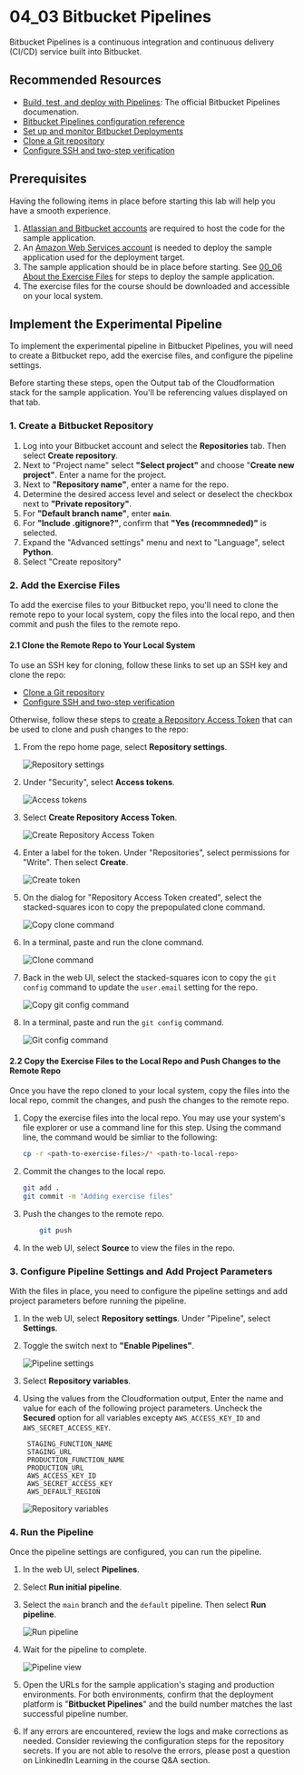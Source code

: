 # 04_03 Bitbucket Pipelines
Bitbucket Pipelines is a continuous integration and continuous delivery (CI/CD) service built into Bitbucket.

## Recommended Resources
- [Build, test, and deploy with Pipelines](https://support.atlassian.com/bitbucket-cloud/docs/build-test-and-deploy-with-pipelines/): The official Bitbucket Pipelines documenation.
- [Bitbucket Pipelines configuration reference](https://support.atlassian.com/bitbucket-cloud/docs/bitbucket-pipelines-configuration-reference/)
- [Set up and monitor Bitbucket Deployments](https://support.atlassian.com/bitbucket-cloud/docs/set-up-and-monitor-bitbucket-deployments/)
- [Clone a Git repository](https://support.atlassian.com/bitbucket-cloud/docs/clone-a-git-repository/)
- [Configure SSH and two-step verification](https://support.atlassian.com/bitbucket-cloud/docs/configure-ssh-and-two-step-verification/)

## Prerequisites
Having the following items in place before starting this lab will help you have a smooth experience.

1. [Atlassian and Bitbucket accounts](https://bitbucket.org/product) are required to host the code for the sample application.
2. An [Amazon Web Services account](https://aws.amazon.com/free/) is needed to deploy the sample application used for the deployment target.
3. The sample application should be in place before starting. See [00_06 About the Exercise Files](../../ch0_introduction/00_06_about_the_exercise_files/README.md) for steps to deploy the sample application.
4. The exercise files for the course should be downloaded and accessible on your local system.

## Implement the Experimental Pipeline
To implement the experimental pipeline in Bitbucket Pipelines, you will need to create a Bitbucket repo, add the exercise files, and configure the pipeline settings.

Before starting these steps, open the Output tab of the Cloudformation stack for the sample application. You'll be referencing values displayed on that tab.

### 1. Create a Bitbucket Repository
1. Log into your Bitbucket account and select the **Repositories** tab.  Then select **Create repository**.
1. Next to "Project name" select **"Select project"** and choose "**Create new project"**.  Enter a name for the project.
2. Next to **"Repository name"**, enter a name for the repo.
3. Determine the desired access level and select or deselect the checkbox next to **"Private repository"**.
4. For **"Default branch name"**, enter **`main`**.
5. For **"Include .gitignore?"**, confirm that **"Yes (recommneded)"** is selected.
6. Expand the "Advanced settings" menu and next to "Language", select **Python**.
7. Select "Create repository"

### 2. Add the Exercise Files
To add the exercise files to your Bitbucket repo, you'll need to clone the remote repo to your local system, copy the files into the local repo, and then commit and push the files to the remote repo.

#### 2.1 Clone the Remote Repo to Your Local System
To use an SSH key for cloning, follow these links to set up an SSH key and clone the repo:
   - [Clone a Git repository](https://support.atlassian.com/bitbucket-cloud/docs/clone-a-git-repository/)
   - [Configure SSH and two-step verification](https://support.atlassian.com/bitbucket-cloud/docs/configure-ssh-and-two-step-verification/)

Otherwise, follow these steps to [create a Repository Access Token](https://support.atlassian.com/bitbucket-cloud/docs/create-a-repository-access-token/) that can be used to clone and push changes to the repo:

1. From the repo home page, select **Repository settings**.

    ![Repository settings](./create-access-token-00001.png)

1. Under "Security", select **Access tokens**.

    ![Access tokens](./create-access-token-00002.png)

1. Select **Create Repository Access Token**.

    ![Create Repository Access Token](./create-access-token-00004.png)

1. Enter a label for the token.  Under "Repositories", select permissions for "Write".  Then select **Create**.

    ![Create token](./create-access-token-00005.png)


1. On the dialog for "Repository Access Token created", select the stacked-squares icon to copy the prepopulated clone command.

    ![Copy clone command](./create-access-token-00006.png)

1. In a terminal, paste and run the clone command.

    ![Clone command](./create-access-token-00007.png)

1. Back in the web UI, select the stacked-squares icon to copy the `git config` command to update the `user.email` setting for the repo.

    ![Copy git config command](./create-access-token-00008.png)

1. In a terminal, paste and run the `git config` command.

    ![Git config command](./create-access-token-00009.png)

#### 2.2 Copy the Exercise Files to the Local Repo and Push Changes to the Remote Repo
Once you have the repo cloned to your local system, copy the files into the local repo, commit the changes, and push the changes to the remote repo.

1. Copy the exercise files into the local repo. You may use your system's file explorer or use a command line for this step.  Using the command line, the command would be simliar to the following:

    ```bash
    cp -r <path-to-exercise-files>/* <path-to-local-repo>
    ```

2. Commit the changes to the local repo.

    ```bash
    git add .
    git commit -m "Adding exercise files"
    ```

3. Push the changes to the remote repo.

    ```bash
        git push
    ```

4. In the web UI, select **Source** to view the files in the repo.

### 3. Configure Pipeline Settings and Add Project Parameters
With the files in place, you need to configure the pipeline settings and add project parameters before running the pipeline.

1. In the web UI, select **Repository settings**.  Under "Pipeline", select **Settings**.
2. Toggle the switch next to **"Enable Pipelines"**.
   
    ![Pipeline settings](./pipeline-settings-00001.png)

3. Select **Repository variables**.
4. Using the values from the Cloudformation output, Enter the name and value for each of the following project parameters.  Uncheck the **Secured** option for all variables excepty `AWS_ACCESS_KEY_ID` and `AWS_SECRET_ACCESS_KEY`.

        STAGING_FUNCTION_NAME
        STAGING_URL
        PRODUCTION_FUNCTION_NAME
        PRODUCTION_URL    
        AWS_ACCESS_KEY_ID
        AWS_SECRET_ACCESS_KEY
        AWS_DEFAULT_REGION
    
    ![Repository variables](./pipeline-settings-00002.png)


### 4. Run the Pipeline
Once the pipeline settings are configured, you can run the pipeline.

1. In the web UI, select **Pipelines**.
2. Select **Run initial pipeline**.
3. Select the `main` branch and the `default` pipeline.  Then select **Run pipeline**.

    ![Run pipeline](./run-pipeline-00001.png)

4. Wait for the pipeline to complete.

    ![Pipeline view](./run-pipeline-00002.png)

5. Open the URLs for the sample application's staging and production environments. For both environments, confirm that the deployment platform is "**Bitbucket Pipelines**" and the build number matches the last successful pipeline number.
6. If any errors are encountered, review the logs and make corrections as needed. Consider reviewing the configuration steps for the repository secrets. If you are not able to resolve the errors, please post a question on LinkinedIn Learning in the course Q&A section.
